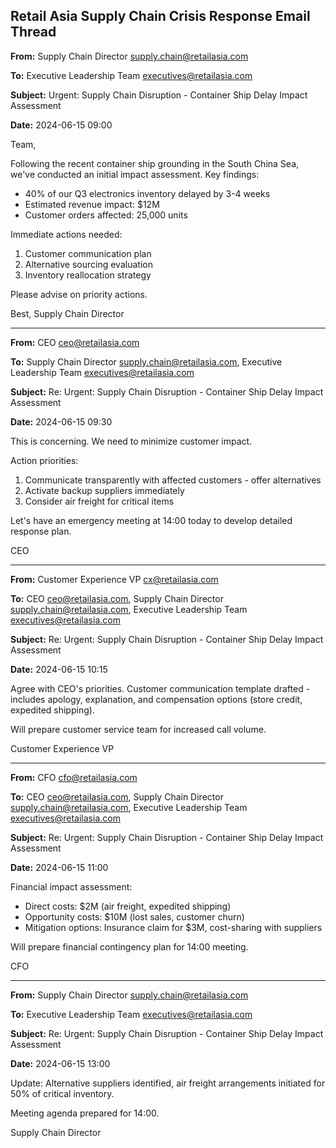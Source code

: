 ## Retail Asia Supply Chain Crisis Response Email Thread

**From:** Supply Chain Director <supply.chain@retailasia.com>

**To:** Executive Leadership Team <executives@retailasia.com>

**Subject:** Urgent: Supply Chain Disruption - Container Ship Delay Impact Assessment

**Date:** 2024-06-15 09:00

Team,

Following the recent container ship grounding in the South China Sea, we've conducted an initial impact assessment. Key findings:

- 40% of our Q3 electronics inventory delayed by 3-4 weeks
- Estimated revenue impact: $12M
- Customer orders affected: 25,000 units

Immediate actions needed:
1. Customer communication plan
2. Alternative sourcing evaluation
3. Inventory reallocation strategy

Please advise on priority actions.

Best,
Supply Chain Director

---

**From:** CEO <ceo@retailasia.com>

**To:** Supply Chain Director <supply.chain@retailasia.com>, Executive Leadership Team <executives@retailasia.com>

**Subject:** Re: Urgent: Supply Chain Disruption - Container Ship Delay Impact Assessment

**Date:** 2024-06-15 09:30

This is concerning. We need to minimize customer impact. 

Action priorities:
1. Communicate transparently with affected customers - offer alternatives
2. Activate backup suppliers immediately
3. Consider air freight for critical items

Let's have an emergency meeting at 14:00 today to develop detailed response plan.

CEO

---

**From:** Customer Experience VP <cx@retailasia.com>

**To:** CEO <ceo@retailasia.com>, Supply Chain Director <supply.chain@retailasia.com>, Executive Leadership Team <executives@retailasia.com>

**Subject:** Re: Urgent: Supply Chain Disruption - Container Ship Delay Impact Assessment

**Date:** 2024-06-15 10:15

Agree with CEO's priorities. Customer communication template drafted - includes apology, explanation, and compensation options (store credit, expedited shipping).

Will prepare customer service team for increased call volume.

Customer Experience VP

---

**From:** CFO <cfo@retailasia.com>

**To:** CEO <ceo@retailasia.com>, Supply Chain Director <supply.chain@retailasia.com>, Executive Leadership Team <executives@retailasia.com>

**Subject:** Re: Urgent: Supply Chain Disruption - Container Ship Delay Impact Assessment

**Date:** 2024-06-15 11:00

Financial impact assessment:
- Direct costs: $2M (air freight, expedited shipping)
- Opportunity costs: $10M (lost sales, customer churn)
- Mitigation options: Insurance claim for $3M, cost-sharing with suppliers

Will prepare financial contingency plan for 14:00 meeting.

CFO

---

**From:** Supply Chain Director <supply.chain@retailasia.com>

**To:** Executive Leadership Team <executives@retailasia.com>

**Subject:** Re: Urgent: Supply Chain Disruption - Container Ship Delay Impact Assessment

**Date:** 2024-06-15 13:00

Update: Alternative suppliers identified, air freight arrangements initiated for 50% of critical inventory.

Meeting agenda prepared for 14:00.

Supply Chain Director